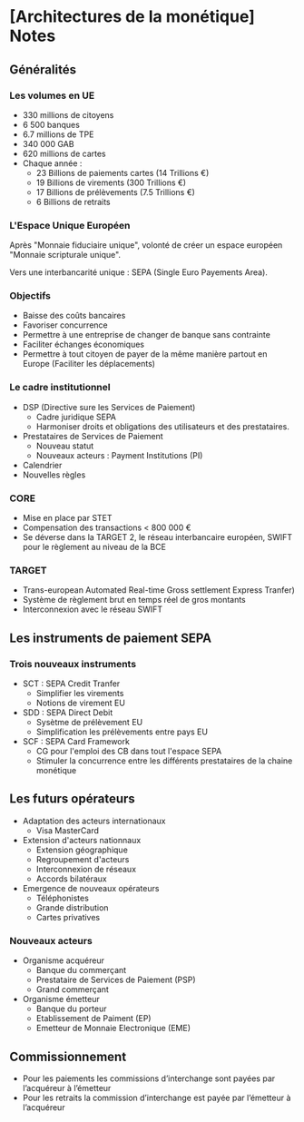 # [Architectures de la monétique] Notes
## Généralités
### Les volumes en UE
- 330 millions de citoyens
- 6 500 banques
- 6.7 millions de TPE
- 340 000 GAB
- 620 millions de cartes
- Chaque année :
  - 23 Billions de paiements cartes (14 Trillions €)
  - 19 Billions de virements (300 Trillions €)
  - 17 Billions de prélèvements (7.5 Trillions €)
  - 6 Billions de retraits

### L'Espace Unique Européen
Après "Monnaie fiduciaire unique", volonté de créer un espace européen "Monnaie scripturale unique".

Vers une interbancarité unique : SEPA (Single Euro Payements Area). 

### Objectifs
- Baisse des coûts bancaires
- Favoriser concurrence
- Permettre à une entreprise de changer de banque sans contrainte
- Faciliter échanges économiques
- Permettre à tout citoyen de payer de la même manière partout en Europe (Faciliter les déplacements)

### Le cadre institutionnel
- DSP (Directive sure les Services de Paiement)
  - Cadre juridique SEPA
  - Harmoniser droits et obligations des utilisateurs et des prestataires.
- Prestataires de Services de Paiement
  - Nouveau statut
  - Nouveaux acteurs : Payment Institutions (PI)
- Calendrier
- Nouvelles règles

### CORE
- Mise en place par STET
- Compensation des transactions < 800 000 €
- Se déverse dans la TARGET 2, le réseau interbancaire européen, SWIFT pour le règlement au niveau de la BCE

### TARGET
- Trans-european Automated Real-time Gross settlement Express Tranfer)
- Système de règlement brut en temps réel de gros montants
- Interconnexion avec le réseau SWIFT

## Les instruments de paiement SEPA
### Trois nouveaux instruments
* SCT : SEPA Credit Tranfer
  * Simplifier les virements
  * Notions de virement EU
* SDD : SEPA Direct Debit
  * Sysètme de prélèvement EU
  * Simplification les prélèvements entre pays EU
* SCF : SEPA Card Framework
  * CG pour l'emploi des CB dans tout l'espace SEPA
  * Stimuler la concurrence entre les différents prestataires de la chaine monétique

## Les futurs opérateurs
* Adaptation des acteurs internationaux
  * Visa MasterCard
* Extension d'acteurs nationnaux
  * Extension géographique
  * Regroupement d'acteurs
  * Interconnexion de réseaux
  * Accords bilatéraux
* Emergence de nouveaux opérateurs
  * Téléphonistes
  * Grande distribution
  * Cartes privatives


### Nouveaux acteurs
* Organisme acquéreur
  * Banque du commerçant
  * Prestataire de Services de Paiement (PSP)
  * Grand commerçant
* Organisme émetteur
  * Banque du porteur
  * Etablissement de Paiment (EP)
  * Emetteur de Monnaie Electronique (EME)

## Commissionnement
* Pour les paiements les commissions d’interchange sont payées par l’acquéreur à l’émetteur
* Pour les retraits la commission d’interchange est payée par l’émetteur à l’acquéreur


